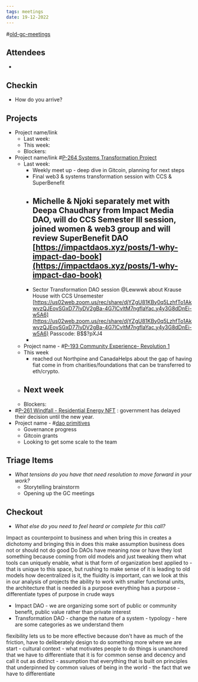 ```yaml
---
tags: meetings
date: 19-12-2022
---
```

#[old-gc-meetings](/notes/general-circle/old-gc-meetings/old-gc-meetings.md) 
## Attendees
- 

## Checkin
- How do you arrive?

## Projects
- Project name/link
	- Last week:
	- This week:
	- Blockers:
- Project name/link #[P-264 Systems Transformation Project](P-264%20Systems%20Transformation%20Project) 
	- Last week: 
		- Weekly meet up - deep dive in Gitcoin, planning for next steps
		- Final web3 & systems transformation session with CCS & SuperBenefit
		- Michelle & Njoki separately met with Deepa Chaudhary from Impact Media DAO, will do CCS Semester III session, joined women & web3 group and will review SuperBenefit DAO [https://impactdaos.xyz/posts/1-why-impact-dao-book](https://impactdaos.xyz/posts/1-why-impact-dao-book) 
			- 
		- Sector Transformation DAO session @Lewwwk about Krause House with CCS Unsemester [https://us02web.zoom.us/rec/share/djYZgU81KBy0q5LzhfTo1AkwvzQJEovSGxD77IyDV2gBa-4G7lCvltM7ngfIaYac.y4y3G8dDnEi-w5A6](https://us02web.zoom.us/rec/share/djYZgU81KBy0q5LzhfTo1AkwvzQJEovSGxD77IyDV2gBa-4G7lCvltM7ngfIaYac.y4y3G8dDnEi-w5A6) 
Passcode: B$$?pXJ4
		- 
	- Project name - #[P-193 Community Experience- Revolution 1](P-193%20Community%20Experience-%20Revolution%201)
	- This week
		-  reached out Northpine and CanadaHelps about the gap of having fiat come in from charities/foundations that can be transferred to eth/crypto. 
	- Next week
		- 
	- Blockers:
- #[P-261 Windfall - Residential Energy NFT](P-261%20Windfall%20-%20Residential%20Energy%20NFT) : government has delayed their decision until the new year.
- Project name - #[dao primitives](/notes/archive/clarity/Tags/dao%20primitives.md) 
	- Governance progress
	- Gitcoin grants 
	- Looking to get some scale to the team 

## Triage Items
- _What tensions do you have that need resolution to move forward in your work?_
	- Storytelling brainstorm
	- Opening up the GC meetings  

## Checkout
- _What else do you need to feel heard or complete for this call?_


Impact as counterpoint to business and when bring this in creates a dichotomy and bringing this in does this make assumption business does not or should not do good
Do DAOs have meaning now or have they lost something because coming from old models and just tweaking them
what tools can uniquely enable, what is that form of organization best applied to - that is unique to this space, but rushing to make sense of it is leading to old models
how decentralized is it, the fluidity is important, can we look at this in our analysis of projects
the ability to work with smaller functional units, the architecture that is needed is a purpose 
everything has a purpose - differentiate types of purpose in crude ways 
- Impact DAO - we are organizing some sort of public or community benefit, public value rather than private interest
- Transformation DAO - change the nature of a system - typology - here are some categories as we understand them

flexibility lets us to be more effective because don't have as much of the friction, have to deliberately design to do something 
more where we are start - cultural context - what motivates people to do things is unanchored that we have to differentiate that it is for common sense and decency and call it out as distinct - assumption that everything that is built on principles that underpinned by common values of being in the world - the fact that we have to differentiate 

